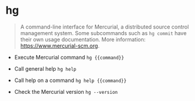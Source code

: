 # hg
> A command-line interface for Mercurial, a distributed source control management system.
> Some subcommands such as `hg commit` have their own usage documentation.
> More information: <https://www.mercurial-scm.org>.

- Execute Mercurial command
`hg {{command}}`

- Call general help
`hg help`

- Call help on a command
`hg help {{command}}`

- Check the Mercurial version
`hg --version`
